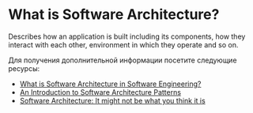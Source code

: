 # What is Software Architecture?

Describes how an application is built including its components, how they interact with each other, environment in which they operate and so on.

Для получения дополнительной информации посетите следующие ресурсы:

- [What is Software Architecture in Software Engineering?](https://webcache.googleusercontent.com/search?q=cache:ya4xvYaEckQJ:https://www.future-processing.com/blog/what-is-software-architecture-in-software-engineering/&cd=1&hl=es-419&ct=clnk&gl=ar)
- [An Introduction to Software Architecture Patterns](https://www.freecodecamp.org/news/an-introduction-to-software-architecture-patterns/)
- [Software Architecture: It might not be what you think it is](https://www.infoq.com/articles/what-software-architecture/)
